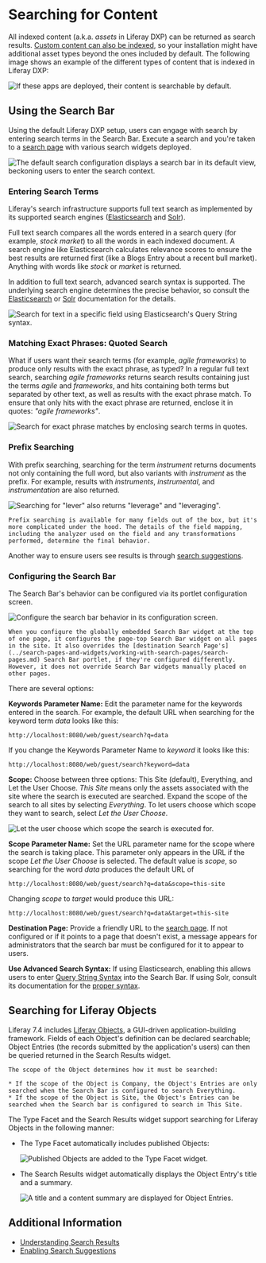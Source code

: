 # Searching for Content

All indexed content (a.k.a. _assets_ in Liferay DXP) can be returned as search results. [Custom content can also be indexed](https://help.liferay.com/hc/en-us/articles/360032260612-Model-Entity-Indexing-Framework), so your installation might have additional asset types beyond the ones included by default. The following image shows an example of the different types of content that is indexed in Liferay DXP:

![If these apps are deployed, their content is searchable by default.](./searching-for-content/images/08.png)

## Using the Search Bar

Using the default Liferay DXP setup, users can engage with search by entering search terms in the Search Bar. Execute a search and you're taken to a [search page](../search-pages-and-widgets/working-with-search-pages/search-pages.md) with various search widgets deployed.

![The default search configuration displays a search bar in its default view, beckoning users to enter the search context.](./searching-for-content/images/01.png)

### Entering Search Terms

Liferay's search infrastructure supports full text search as implemented by its supported search engines ([Elasticsearch](https://www.elastic.co/guide/en/elasticsearch/reference/current/full-text-queries.html) and [Solr](http://lucene.apache.org/solr/features.html)).

Full text search compares all the words entered in a search query (for example, *stock market*) to all the words in each indexed document. A search engine like Elasticsearch calculates relevance scores to ensure the best results are returned first (like a Blogs Entry about a recent bull market). Anything with words like *stock* or *market* is returned.

In addition to full text search, advanced search syntax is supported. The underlying search engine determines the precise behavior, so consult the [Elasticsearch](https://www.elastic.co/guide/en/elasticsearch/reference/7.6/query-dsl-simple-query-string-query.html) or [Solr](https://lucene.apache.org/solr/guide/7_0/query-syntax-and-parsing.html) documentation for the details.

![Search for text in a specific field using Elasticsearch's Query String syntax.](./searching-for-content/images/02.png)

### Matching Exact Phrases: Quoted Search

What if users want their search terms (for example, _agile frameworks_) to produce only results with the exact phrase, as typed? In a regular full text search, searching _agile frameworks_ returns search results containing just the terms _agile_ and _frameworks_, and hits containing both terms but separated by other text, as well as results with the exact phrase match. To ensure that only hits with the exact phrase are returned, enclose it in quotes: _"agile frameworks"_.

![Search for exact phrase matches by enclosing search terms in quotes.](./searching-for-content/images/04.png)

### Prefix Searching

With prefix searching, searching for the term *instrument* returns documents not only containing the full word, but also variants with *instrument* as the prefix. For example, results with *instruments*, *instrumental*, and *instrumentation* are also returned.

![Searching for "lever" also returns "leverage" and "leveraging".](./searching-for-content/images/03.png)

```{note}
Prefix searching is available for many fields out of the box, but it's more complicated under the hood. The details of the field mapping, including the analyzer used on the field and any transformations performed, determine the final behavior.
```

Another way to ensure users see results is through [search suggestions](../search-pages-and-widgets/search-results/enabling-search-suggestions.md).

### Configuring the Search Bar

The Search Bar's behavior can be configured via its portlet configuration screen.

![Configure the search bar behavior in its configuration screen.](./searching-for-content/images/05.png)

```{note}
When you configure the globally embedded Search Bar widget at the top of one page, it configures the page-top Search Bar widget on all pages in the site. It also overrides the [destination Search Page's](../search-pages-and-widgets/working-with-search-pages/search-pages.md) Search Bar portlet, if they're configured differently. However, it does not override Search Bar widgets manually placed on other pages.
```

There are several options:

**Keywords Parameter Name:** Edit the parameter name for the keywords entered in the search. For example, the default URL when searching for the keyword term _data_ looks like this:

```
http://localhost:8080/web/guest/search?q=data
```

If you change the Keywords Parameter Name to _keyword_ it looks like this:

```
http://localhost:8080/web/guest/search?keyword=data
```

**Scope:** Choose between three options: This Site (default), Everything, and Let the User Choose. *This Site* means only the assets associated with the site where the search is executed are searched. Expand the scope of the search to all sites by selecting *Everything*. To let users choose which scope they want to search, select *Let the User Choose*.

![Let the user choose which scope the search is executed for.](./searching-for-content/images/06.png)

**Scope Parameter Name:** Set the URL parameter name for the scope where the search is taking place. This parameter only appears in the URL if the scope _Let the User Choose_ is selected. The default value is _scope_, so searching for the word _data_ produces the default URL of

```
http://localhost:8080/web/guest/search?q=data&scope=this-site
```

Changing _scope_ to _target_ would produce this URL:

```
http://localhost:8080/web/guest/search?q=data&target=this-site
```

**Destination Page:** Provide a friendly URL to the [search page](../search-pages-and-widgets/working-with-search-pages/search-pages.md). If not configured or if it points to a page that doesn't exist, a message appears for administrators that the search bar must be configured for it to appear to users.

**Use Advanced Search Syntax:** If using Elasticsearch, enabling this allows users to enter [Query String Syntax](https://www.elastic.co/guide/en/elasticsearch/reference/7.6/query-dsl-simple-query-string-query.html) into the Search Bar. If using Solr, consult its documentation for the [proper syntax](https://lucene.apache.org/solr/guide/7_0/query-syntax-and-parsing.html).

## Searching for Liferay Objects

Liferay 7.4 includes [Liferay Objects](../../developing-applications/developing-low-code-applications/objects.md), a GUI-driven application-building framework. Fields of each Object's definition can be declared searchable; Object Entries (the records submitted by the application's users) can then be queried returned in the Search Results widget. 

```{important}
The scope of the Object determines how it must be searched:

* If the scope of the Object is Company, the Object's Entries are only searched when the Search Bar is configured to search Everything.
* If the scope of the Object is Site, the Object's Entries can be searched when the Search bar is configured to search in This Site.
```

The Type Facet and the Search Results widget support searching for Liferay Objects in the following manner:

* The Type Facet automatically includes published Objects: 

   ![Published Objects are added to the Type Facet widget.](./searching-for-content/images/09.png)

* The Search Results widget automatically displays the Object Entry's title and a summary.

   ![A title and a content summary are displayed for Object Entries.](./searching-for-content/images/10.png)

<!-- * If configured in the Object, a display page can be shown when the Object Entry is clicked in Search Results. -->

## Additional Information

* [Understanding Search Results](../search-pages-and-widgets/search-results/search-results-behavior.md)
* [Enabling Search Suggestions](../search-pages-and-widgets/search-results/enabling-search-suggestions.md)
